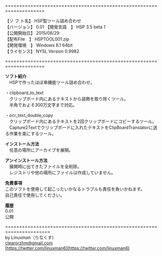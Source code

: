  ====================================================================  

【ソ フ ト名】 HSP製ツール詰め合わせ  
【バージョン】 0.01 
【開発言語　】 HSP 3.5 beta 1  
【公開開始日】 2015/06/29  
【配布File　】 HSPTOOL001.zip  
【開発環境　】 Windows 8.1 64bit  
【ライセンス】 NYSL Version 0.9982  

 ====================================================================  

**ソフト紹介**  
　HSPで作ったほぼ単機能ツール詰め合わせ。  

・clipboard_to_text  
　クリップボード内にあるテキストから装飾を取り除くツール。  
　半角でおよそ300万文字まで対応。  

・ocr_text_double_copy  
　クリップボード内にあるテキストを2回クリップボードにコピーするツール。  
　Capture2Textでクリップボードに入れたテキストをClipBoardTranslatorに送る作業を楽にするツール。  



**インストール方法**  
　任意の場所にアーカイブを展開。  

**アンインストール方法**  
　展開時に出てきたファイルを全削除。  
　レジストリや他の場所にファイルは作成していません。  


**免責事項**  
このソフトを使用して起こったいかなるトラブルも責任を負いかねます。  
自己責任で使用してください。  


**履歴**  
0.01  
公開

======================================================================  
by Linuxman（りなくす）  
clearorzhm@gmail.com  
[https://twitter.com/linuxman6](https://twitter.com/linuxman6)  



















